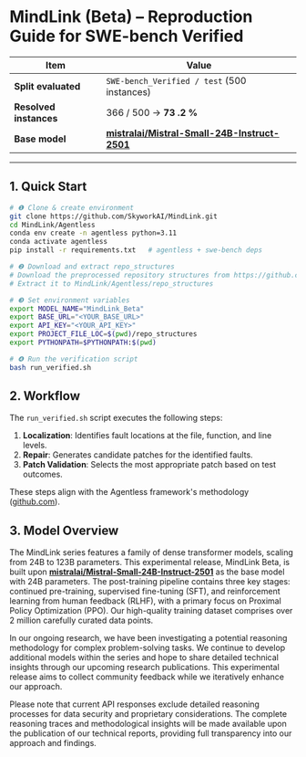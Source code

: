 # MindLink (Beta) – Reproduction Guide for SWE-bench Verified

| Item | Value |
|------|-------|
| **Split evaluated** | `SWE-bench_Verified / test` (500 instances) |
| **Resolved instances** | 366 / 500  →  **73 .2 %** |
| **Base model** | [**mistralai/Mistral-Small-24B-Instruct-2501**](https://huggingface.co/mistralai/Mistral-Small-24B-Instruct-2501)| 

---

## 1. Quick Start

```bash
# ❶ Clone & create environment
git clone https://github.com/SkyworkAI/MindLink.git
cd MindLink/Agentless
conda env create -n agentless python=3.11
conda activate agentless
pip install -r requirements.txt   # agentless + swe-bench deps

# ❷ Download and extract repo_structures
# Download the preprocessed repository structures from https://github.com/OpenAutoCoder/Agentless/releases/download/v1.5.0/swebench_repo_structure.zip
# Extract it to MindLink/Agentless/repo_structures

# ❸ Set environment variables
export MODEL_NAME="MindLink_Beta"
export BASE_URL="<YOUR_BASE_URL>"
export API_KEY="<YOUR_API_KEY>"
export PROJECT_FILE_LOC=$(pwd)/repo_structures
export PYTHONPATH=$PYTHONPATH:$(pwd)

# ❹ Run the verification script
bash run_verified.sh
```

## 2. Workflow

The `run_verified.sh` script executes the following steps:

1. **Localization**: Identifies fault locations at the file, function, and line levels.
2. **Repair**: Generates candidate patches for the identified faults.
3. **Patch Validation**: Selects the most appropriate patch based on test outcomes.

These steps align with the Agentless framework's methodology ([github.com](https://github.com/OpenAutoCoder/Agentless)).


## 3. Model Overview

The MindLink series features a family of dense transformer models, scaling from 24B to 123B parameters. This experimental release, MindLink Beta, is built upon [**mistralai/Mistral-Small-24B-Instruct-2501**](https://huggingface.co/mistralai/Mistral-Small-24B-Instruct-2501) as the base model with 24B parameters. The post-training pipeline contains three key stages: continued pre-training, supervised fine-tuning (SFT), and reinforcement learning from human feedback (RLHF), with a primary focus on Proximal Policy Optimization (PPO). Our high-quality training dataset comprises over 2 million carefully curated data points. 

In our ongoing research, we have been investigating a potential reasoning methodology for complex problem-solving tasks. We continue to develop additional models within the series and hope to share detailed technical insights through our upcoming research publications. This experimental release aims to collect community feedback while we iteratively enhance our approach.

Please note that current API responses exclude detailed reasoning processes for data security and proprietary considerations. The complete reasoning traces and methodological insights will be made available upon the publication of our technical reports, providing full transparency into our approach and findings.
